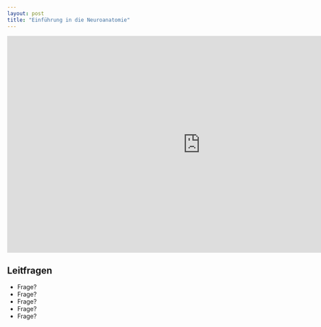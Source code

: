 ```yaml
---
layout: post
title: "Einführung in die Neuroanatomie"
---
```

<center>
<iframe src="https://player.vimeo.com/video/160987632?title=0&byline=0&portrait=0?t=0m5s" width="900" height="505" frameborder="0" webkitallowfullscreen mozallowfullscreen allowfullscreen></iframe>
</center>

## Leitfragen
- Frage?
- Frage?
- Frage?
- Frage?
- Frage?

